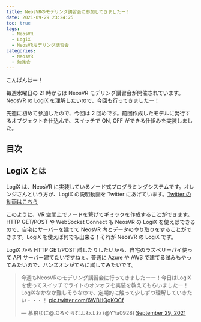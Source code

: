 ```yaml
---
title: NeosVRのモデリング講習会に参加してきましたー！
date: 2021-09-29 23:24:25
toc: true
tags:
  - NeosVR
  - LogiX
  - NeosVRモデリング講習会
categories:
  - NeosVR
  - 勉強会
---
```


こんばんはー！

毎週水曜日の 21 時からは NeosVR モデリング講習会が開催されています。NeosVR の LogiX を理解したいので、今回も行ってきましたー！

先週に初めて参加したので、今回は 2 回めです。前回作成したモデルに発行するオブジェクトを仕込んで、スイッチで ON, OFF ができる仕組みを実装しました。

## 目次

<!-- toc -->

<!--more-->

## LogiX とは

LogiX は、NeosVR に実装しているノード式プログラミングシステムです。オレンジさんという方が、LogiX の説明動画を Twitter にあげています。[Twitter の動画はこちら](https://twitter.com/mikan3134/status/1238682216730783744?s=20)

このように、VR 空間上でノードを繋げてギミックを作成することができます。HTTP GET/POST や WebSocket Connect も NeosVR の LogiX を使えばできるので、自宅にサーバーを建てて NeosVR 内とデータのやり取りをすることができます。LogiX を使えば何でも出来る！それが NeosVR の LogiX です。

LogiX から HTTP GET/POST 試したりしたいから、自宅のラズベリーパイ使って API サーバー建てたいですねぇ。普通に Azure や AWS で建てる試みもやってみたいので、ハンズオンがてらに試してみたいです。

<blockquote class="twitter-tweet"><p lang="ja" dir="ltr">今週もNeosVRのモデリング講習会に行ってきましたーー！今日はLogiXを使ってスイッチでライトのオンオフを実装を教えてもらいましたー！LogiXなかなか難しそうなので、定期的に触って少しずつ理解していきたい・・・！ <a href="https://t.co/6WBHQgKOCf">pic.twitter.com/6WBHQgKOCf</a></p>&mdash; 慕狼ゆに@ぷろぐらむよわよわ (@YYa0928) <a href="https://twitter.com/YYa0928/status/1443215267551604738?ref_src=twsrc%5Etfw">September 29, 2021</a></blockquote> <script async src="https://platform.twitter.com/widgets.js" charset="utf-8"></script>
